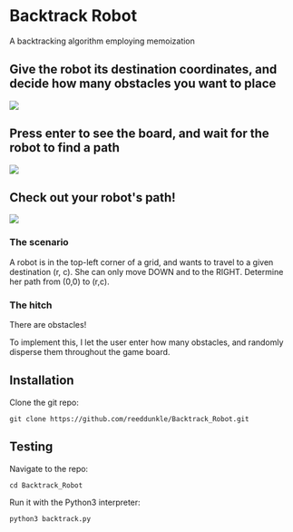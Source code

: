 # Backtrack Robot
A backtracking algorithm employing memoization


Give the robot its destination coordinates, and decide how many obstacles you want to place
----

<img src=http://i.imgur.com/SVmF7zs.png>

Press enter to see the board, and wait for the robot to find a path
----

<img src=http://imgur.com/jpsqRNp.png>

Check out your robot's path!
----

<img src=http://i.imgur.com/VZu1eyq.png>


### The scenario

A robot is in the top-left corner of a grid, and wants to travel to a given destination (r, c).
She can only move DOWN and to the RIGHT. Determine her path from (0,0) to (r,c).

### The hitch

There are obstacles!

To implement this, I let the user enter how many obstacles, and randomly disperse them throughout the game board.


Installation
----

Clone the git repo:

```
git clone https://github.com/reeddunkle/Backtrack_Robot.git
```

Testing
----

Navigate to the repo:

```
cd Backtrack_Robot
```

Run it with the Python3 interpreter:

```
python3 backtrack.py
```



